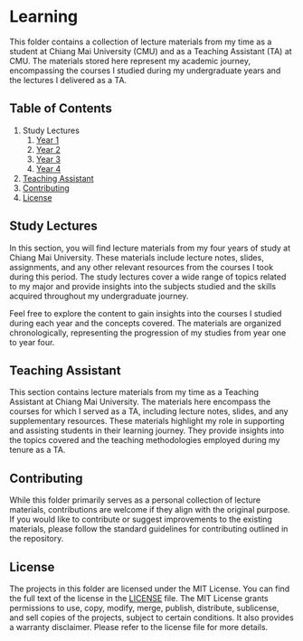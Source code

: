 # Learning

This folder contains a collection of lecture materials from my time as a student at Chiang Mai University (CMU) and as a Teaching Assistant (TA) at CMU. The materials stored here represent my academic journey, encompassing the courses I studied during my undergraduate years and the lectures I delivered as a TA.

## Table of Contents
1. Study Lectures
   1. [Year 1](https://github.com/AppleBoiy/CMU-1st-year)
   2. [Year 2](https://github.com/AppleBoiy/CMU-2nd-year)
   3. [Year 3](/Project)
   4. [Year 4](/Project)
2. [Teaching Assistant](https://github.com/AppleBoiy/CMU-TA)
3. [Contributing](#contributing)
4. [License](#license)

## Study Lectures

In this section, you will find lecture materials from my four years of study at Chiang Mai University. These materials include lecture notes, slides, assignments, and any other relevant resources from the courses I took during this period. The study lectures cover a wide range of topics related to my major and provide insights into the subjects studied and the skills acquired throughout my undergraduate journey.

Feel free to explore the content to gain insights into the courses I studied during each year and the concepts covered. The materials are organized chronologically, representing the progression of my studies from year one to year four.

## Teaching Assistant

This section contains lecture materials from my time as a Teaching Assistant at Chiang Mai University. The materials here encompass the courses for which I served as a TA, including lecture notes, slides, and any supplementary resources. These materials highlight my role in supporting and assisting students in their learning journey. They provide insights into the topics covered and the teaching methodologies employed during my tenure as a TA.

## Contributing

While this folder primarily serves as a personal collection of lecture materials, contributions are welcome if they align with the original purpose. If you would like to contribute or suggest improvements to the existing materials, please follow the standard guidelines for contributing outlined in the repository.

## License

The projects in this folder are licensed under the MIT License. You can find the full text of the license in the [LICENSE](/LICENSE) file. The MIT License grants permissions to use, copy, modify, merge, publish, distribute, sublicense, and sell copies of the projects, subject to certain conditions. It also provides a warranty disclaimer. Please refer to the license file for more details.
